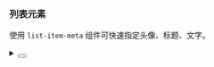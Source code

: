 ### 列表元素

使用 `list-item-meta` 组件可快速指定头像、标题、文字。

<div class="cell-demo vp-raw">
   <yc-list>
    <yc-list-item
      v-for="idx in 4"
      :key="idx">
      <yc-list-item-meta
        title="Beijing Bytedance Technology Co., Ltd."
        description="Beijing ByteDance Technology Co., Ltd. is an enterprise located in China.">
        <template #avatar>
          <yc-avatar shape="square">
            <img
              alt="avatar"
              src="https://p1-arco.byteimg.com/tos-cn-i-uwbnlip3yd/3ee5f13fb09879ecb5185e440cef6eb9.png~tplv-uwbnlip3yd-webp.webp" />
          </yc-avatar>
        </template>
      </yc-list-item-meta>
    </yc-list-item>
  </yc-list>
</div>

<script setup>
import { ref } from 'vue';
const size = ref('medium');
</script>

<details>
<summary>
 <button class="code-btn"  >
    <icon-code />
 </button>
</summary>

```vue
<template>
  <yc-list>
    <yc-list-item
      v-for="idx in 4"
      :key="idx">
      <yc-list-item-meta
        title="Beijing Bytedance Technology Co., Ltd."
        description="Beijing ByteDance Technology Co., Ltd. is an enterprise located in China.">
        <template #avatar>
          <yc-avatar shape="square">
            <img
              alt="avatar"
              src="https://p1-arco.byteimg.com/tos-cn-i-uwbnlip3yd/3ee5f13fb09879ecb5185e440cef6eb9.png~tplv-uwbnlip3yd-webp.webp" />
          </yc-avatar>
        </template>
      </yc-list-item-meta>
    </yc-list-item>
  </yc-list>
</template>
```

</details>
